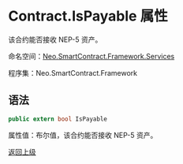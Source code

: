 # Contract.IsPayable 属性

该合约能否接收 NEP-5 资产。

命名空间：[Neo.SmartContract.Framework.Services](../../Neo.SmartContract.Framework.Services.md)

程序集：Neo.SmartContract.Framework

## 语法

```c#
public extern bool IsPayable
```

属性值：布尔值，该合约能否接收 NEP-5 资产。



[返回上级](../Contract.md)
